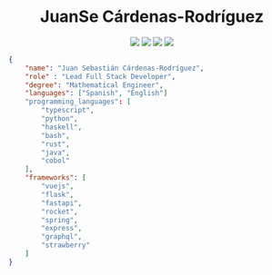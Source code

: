 <div align="center">

# JuanSe Cárdenas-Rodríguez

[![](https://img.shields.io/badge/OS-Arch%20Linux-informational?style=for-the-badge&logo=linux&logoColor=F8F8F2&color=8BE9FD)](https://www.archlinux.org/)
![](https://img.shields.io/badge/Work-Full%20Stack%20Developer-informational?style=for-the-badge&logoColor=F8F8F2&color=F1FA8C&logo=gnometerminal)
[![](https://img.shields.io/badge/Work-LCH-informational?style=for-the-badge&logo=googlefit&logoColor=F8F8F2&color=FF5555)](https://lch.co)
[![](https://img.shields.io/badge/Desktop-Qtile-informational?style=for-the-badge&logo=python&logoColor=F8F8F2&color=50FA7B)](http://www.qtile.org/)

</div>

```json
{
    "name": "Juan Sebastián Cárdenas-Rodríguez",
    "role" : "Lead Full Stack Developer",
    "degree": "Mathematical Engineer",
    "languages": ["Spanish", "English"]
    "programming_languages": [
        "typescript",
        "python",
        "haskell",
        "bash",
        "rust",
        "java",
        "cobol"
    ],
    "frameworks": [
        "vuejs",
        "flask",
        "fastapi",
        "rocket",
        "spring",
        "express",
        "graphql",
        "strawberry"
    ]
}
```
